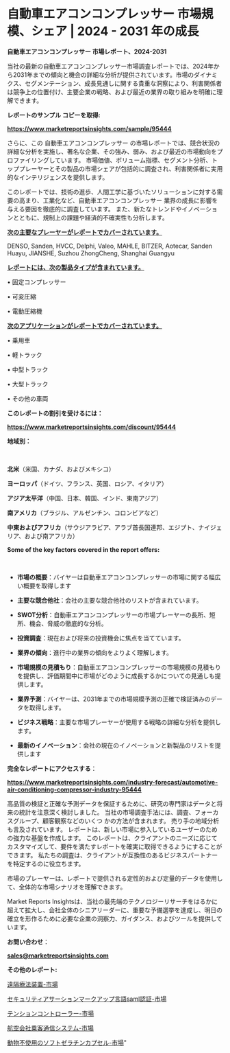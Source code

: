 # 自動車エアコンコンプレッサー 市場規模、シェア | 2024 - 2031 年の成長

<strong>自動車エアコンコンプレッサー 市場レポート、2024-2031</strong>

当社の最新の自動車エアコンコンプレッサー市場調査レポートでは、2024年から2031年までの傾向と機会の詳細な分析が提供されています。市場のダイナミクス、セグメンテーション、成長見通しに関する貴重な洞察により、利害関係者は競争上の位置付け、主要企業の戦略、および最近の業界の取り組みを明確に理解できます。



<strong>レポートのサンプル コピーを取得:</strong> <a href=https://www.marketreportsinsights.com/sample/95444>

<strong><u>https://www.marketreportsinsights.com/sample/95444</u></strong></a>

さらに、この 自動車エアコンコンプレッサー の市場レポートでは、競合状況の詳細な分析を実施し、著名な企業、その強み、弱み、および最近の市場動向をプロファイリングしています。 市場価値、ボリューム指標、セグメント分析、トッププレーヤーとその製品の市場シェアが包括的に調査され、利害関係者に実用的なインテリジェンスを提供します。

このレポートでは、技術の進歩、人間工学に基づいたソリューションに対する需要の高まり、工業化など、自動車エアコンコンプレッサー 業界の成長に影響を与える要因を徹底的に調査しています。 また、新たなトレンドやイノベーションとともに、規制上の課題や経済的不確実性も分析します。



<strong><u>次の主要なプレーヤーがレポートでカバーされています。</u></strong>

DENSO, Sanden, HVCC, Delphi, Valeo, MAHLE, BITZER, Aotecar, Sanden Huayu, JIANSHE, Suzhou ZhongCheng, Shanghai Guangyu



<strong><u><b>レポートには、次の製品タイプが含まれています。</b></u></strong>

• 固定コンプレッサー

• 可変圧縮

• 電動圧縮機



<strong><u><b>次のアプリケーションがレポートでカバーされています。</b></u></strong>

• 乗用車

• 軽トラック

• 中型トラック

• 大型トラック

• その他の車両



<strong><b>このレポートの割引を受けるには：</b></strong>

<a href=https://www.marketreportsinsights.com/discount/95444>

<strong><u>https://www.marketreportsinsights.com/discount/95444</u></strong></a>



<strong>地域別：</strong>

<strong> </strong>



<strong>北米</strong>（米国、カナダ、およびメキシコ）



<strong>ヨーロッパ</strong>（ドイツ、フランス、英国、ロシア、イタリア）



<strong>アジア太平洋</strong>（中国、日本、韓国、インド、東南アジア）



<strong>南アメリカ</strong>（ブラジル、アルゼンチン、コロンビアなど）



<strong>中東およびアフリカ</strong>（サウジアラビア、アラブ首長国連邦、エジプト、ナイジェリア、および南アフリカ）



<strong>Some of the key factors covered in the report offers:</strong>

<strong> </strong>
<ul>
  <li>

<strong>市場の概要</strong>：バイヤーは自動車エアコンコンプレッサーの市場に関する幅広い概要を取得します</li>
  <li>

<strong>主要な競合他社</strong>：会社の主要な競合他社のリストが含まれています。</li>
  <li>

<strong>SWOT分析</strong>：自動車エアコンコンプレッサーの市場プレーヤーの長所、短所、機会、脅威の徹底的な分析。</li>
  <li>

<strong>投資調査</strong>：現在および将来の投資機会に焦点を当てています。</li>
  <li>

<strong>業界の傾向</strong>：進行中の業界の傾向をよりよく理解します。</li>
  <li>

<strong>市場規模の見積もり</strong>：自動車エアコンコンプレッサーの市場規模の見積もり を提供し、評価期間中に市場がどのように成長するかについての見通しも提供します。</li>
  <li>

<strong>業界予測</strong>：バイヤーは、2031年までの市場規模予測の正確で検証済みのデータを取得します。</li>
  <li>

<strong>ビジネス戦略</strong>：主要な市場プレーヤーが使用する戦略の詳細な分析を提供します。</li>
  <li>

<strong>最新のイノベーション</strong>：会社の現在のイノベーションと新製品のリストを提供します</li>
</ul>


<strong>完全なレポートにアクセスする</strong>：

<a href=https://www.marketreportsinsights.com/industry-forecast/automotive-air-conditioning-compressor-industry-95444>

<strong><u>https://www.marketreportsinsights.com/industry-forecast/automotive-air-conditioning-compressor-industry-95444</u></strong></a>

高品質の検証と正確な予測データを保証するために、研究の専門家はデータと将来の統計を注意深く検討しました。 当社の市場調査手法には、調査、フォーカスグループ、顧客観察などのいくつ かの方法が含まれます。 売り手の地域分析も言及されています。 レポートは、新しい市場に参入しているユーザーのための強力な基盤を作成します。 このレポートは、クライアントのニーズに応じてカスタマイズして、要件を満たすレポートを確実に取得できるようにすることができます。 私たちの調査は、クライアントが互換性のあるビジネスパートナーを特定するのに役立ちます。

市場のプレーヤーは、レポートで提供される定性的および定量的データを使用して、全体的な市場シナリオを理解できます。

Market Reports Insightsは、当社の最先端のテクノロジーリサーチをはるかに超えて拡大し、会社全体のシニアリーダーに、重要な予備選挙を達成し、明日の確立を形作るために必要な企業の洞察力、ガイダンス、およびツールを提供しています。



<strong><b>お問い合わせ</b></strong>：

<a href=mailto:sales@marketreportsinsights.com>

<strong><u>sales@marketreportsinsights.com</u></strong></a>



<strong>その他のレポート:</strong>

<a href=https://www.linkedin.com/pulse/遠隔療法装置-市場-2023-swot-分析と最新イノベーション-2030-ywxef/>遠隔療法装置-市場</a>

<a href=https://www.linkedin.com/pulse/セキュリティアサーションマークアップ言語saml認証-市場-2023-推進要因と成長機会-as9nf/>セキュリティアサーションマークアップ言語saml認証-市場</a>

<a href=https://www.linkedin.com/pulse/テンションコントローラー-市場-2023-最新の-cagr-および成長分析-3eijf/>テンションコントローラー-市場</a>

<a href=https://www.linkedin.com/pulse/航空会社乗客通信システム-市場-2030-年までの需要に焦点を当てた-2023-8icff/>航空会社乗客通信システム-市場</a>

<a href=https://www.linkedin.com/pulse/動物不使用のソフトゼラチンカプセル-市場-2023-最新の-cagr-2wjzf/>動物不使用のソフトゼラチンカプセル-市場</a>"
